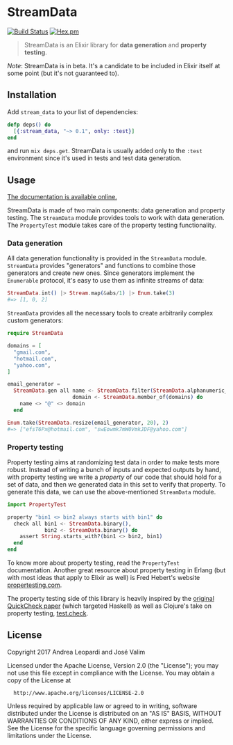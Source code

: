 # StreamData

[![Build Status](https://travis-ci.org/whatyouhide/stream_data.svg?branch=master)](https://travis-ci.org/whatyouhide/stream_data)
[![Hex.pm](https://img.shields.io/hexpm/v/stream_data.svg)](https://hex.pm/packages/stream_data)

> StreamData is an Elixir library for **data generation** and **property testing**.

*Note*: StreamData is in beta. It's a candidate to be included in Elixir itself at some point (but it's not guaranteed to).

## Installation

Add `stream_data` to your list of dependencies:

```elixir
defp deps() do
  [{:stream_data, "~> 0.1", only: :test}]
end
```

and run `mix deps.get`. StreamData is usually added only to the `:test` environment since it's used in tests and test data generation.

## Usage

[The documentation is available online.](https://hexdocs.pm/stream_data/)

StreamData is made of two main components: data generation and property testing. The `StreamData` module provides tools to work with data generation. The `PropertyTest` module takes care of the property testing functionality.

### Data generation

All data generation functionality is provided in the `StreamData` module. `StreamData` provides "generators" and functions to combine those generators and create new ones. Since generators implement the `Enumerable` protocol, it's easy to use them as infinite streams of data:

```elixir
StreamData.int() |> Stream.map(&abs/1) |> Enum.take(3)
#=> [1, 0, 2]
```

`StreamData` provides all the necessary tools to create arbitrarily complex custom generators:

```elixir
require StreamData

domains = [
  "gmail.com",
  "hotmail.com",
  "yahoo.com",
]

email_generator =
  StreamData.gen all name <- StreamData.filter(StreamData.alphanumeric_string(), &(&1 != "")),
                     domain <- StreamData.member_of(domains) do
    name <> "@" <> domain
  end

Enum.take(StreamData.resize(email_generator, 20), 2)
#=> ["efsT6Px@hotmail.com", "swEowmk7mW0VmkJDF@yahoo.com"]
```

### Property testing

Property testing aims at randomizing test data in order to make tests more robust. Instead of writing a bunch of inputs and expected outputs by hand, with property testing we write a *property* of our code that should hold for a set of data, and then we generated data in this set to verify that property. To generate this data, we can use the above-mentioned `StreamData` module.

```elixir
import PropertyTest

property "bin1 <> bin2 always starts with bin1" do
  check all bin1 <- StreamData.binary(),
            bin2 <- StreamData.binary() do
    assert String.starts_with?(bin1 <> bin2, bin1)
  end
end
```

To know more about property testing, read the `PropertyTest` documentation. Another great resource about property testing in Erlang (but with most ideas that apply to Elixir as well) is Fred Hebert's website [propertesting.com](http://propertesting.com).

The property testing side of this library is heavily inspired by the [original QuickCheck paper](http://www.cs.tufts.edu/~nr/cs257/archive/john-hughes/quick.pdf) (which targeted Haskell) as well as Clojure's take on property testing, [test.check](https://github.com/clojure/test.check).

## License

Copyright 2017 Andrea Leopardi and José Valim

  Licensed under the Apache License, Version 2.0 (the "License");
  you may not use this file except in compliance with the License.
  You may obtain a copy of the License at

      http://www.apache.org/licenses/LICENSE-2.0

  Unless required by applicable law or agreed to in writing, software
  distributed under the License is distributed on an "AS IS" BASIS,
  WITHOUT WARRANTIES OR CONDITIONS OF ANY KIND, either express or implied.
  See the License for the specific language governing permissions and
  limitations under the License.
